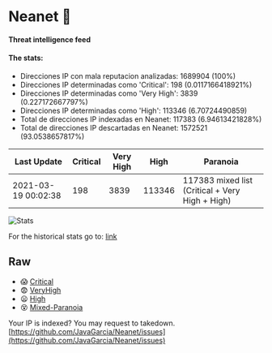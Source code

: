 # Neanet :hocho:
#### Threat intelligence feed
#### The stats:

- Direcciones IP con mala reputacion analizadas: 1689904 (100%)
- Direcciones IP determinadas como 'Critical':  198 (0.0117166418921%)
- Direcciones IP determinadas como 'Very High':  3839 (0.227172667797%)
- Direcciones IP determinadas como 'High':  113346 (6.70724490859)
- Total de direcciones IP indexadas en Neanet:  117383 (6.94613421828%)
- Total de direcciones IP descartadas en Neanet:  1572521 (93.0538657817%)

| Last Update | Critical | Very High | High | Paranoia |
| --- | --- | --- | --- | --- |
| 2021-03-19 00:02:38 | 198 | 3839 | 113346 | 117383 mixed list (Critical + Very High + High)|

![Stats](https://docs.google.com/spreadsheets/d/e/2PACX-1vSnaNMIXVabIpDJjufMlzH7poXnshF3mgd8Is1g9ytUEzVsP5my4Trn8f-xkoLLQ38xpL3HtmUexLo6/pubchart?oid=501124687&format=image)

For the historical stats go to: [link](/stats.csv)
## Raw
- :scream: [Critical](https://raw.githubusercontent.com/JavaGarcia/Neanet/master/blacklists/neanet_critical.txt)
- :fearful: [VeryHigh](https://raw.githubusercontent.com/JavaGarcia/Neanet/master/blacklists/neanet_veryHigh.txtt)
- :frowning: [High](https://raw.githubusercontent.com/JavaGarcia/Neanet/master/blacklists/neanet_high.txt)
- :dizzy_face: [Mixed-Paranoia](https://raw.githubusercontent.com/JavaGarcia/Neanet/master/blacklists/neanet_all.txt)


Your IP is indexed? You may request to takedown. [https://github.com/JavaGarcia/Neanet/issues](https://github.com/JavaGarcia/Neanet/issues)




































































































































































































































































































































































































































































































































































































































































































































































































































































































































































































































































































































































































































































































































































































































































































































































































































































































































































































































































































































































































































































































































































































































































































































































































































































































































































































































































































































































































































































































































































































































































































































































































































































































































































































































































































































































































































































































































































































































































































































































































































































































































































































































































































































































































































































































































































































































































































































































































































































































































































































































































































































































